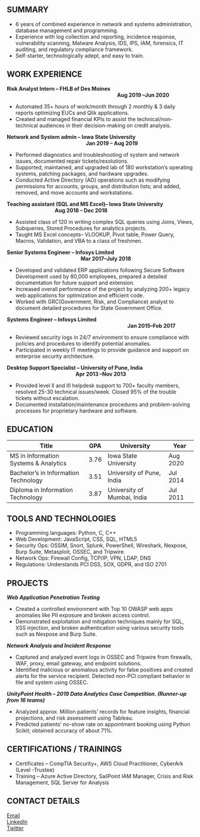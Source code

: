 ## SUMMARY

-	6 years of combined experience in network and systems administration, database management and programming.
-	Experience with log collection and reporting, incidence response, vulnerability scanning, Malware Analysis, IDS, IPS, IAM, forensics, IT auditing, and regulatory compliance framework.
-	Self-starter, technologically adept, and easy to train. 

## WORK  EXPERIENCE

**Risk Analyst Intern – FHLB of Des Moines  &emsp;&emsp;&emsp;&emsp;&emsp;&emsp;&emsp;&emsp;&emsp;&emsp;&emsp;&emsp;&emsp;&emsp;&emsp;&emsp;&emsp;&emsp;&emsp;&emsp;&emsp;            Aug 2019 –Jun 2020**
* Automated 35+ hours of work/month through 2 monthly & 3 daily reports optimizing EUCs and Qlik applications.
*	Created and managed financial KPIs to assist the technical/non-technical audiences in their decision-making on credit analysis.  

**Network and System admin –  Iowa State University     &emsp; &emsp;&emsp;&emsp;&emsp;&emsp;&emsp;&emsp;&emsp;&emsp;&emsp;&emsp;&emsp;&emsp;&emsp;&emsp;             	         Jan 2019 – Aug 2019**
*	Performed diagnostics and troubleshooting of system and network issues, documented repair tickets/resolutions.
*	Supported, maintained, and upgraded lab of 180 workstation’s operating systems, patching packages, and hardware upgrades.
*	Conducted Active Directory (AD) operations such as modifying permissions for accounts, groups, and distribution lists; and added, removed, and move accounts and workstations.

**Teaching assistant (SQL and MS Excel)–  Iowa State University   &emsp;&emsp; &emsp;&emsp;&emsp;&emsp;&emsp;&emsp;&emsp;&emsp;&emsp;            Aug 2018 – Dec 2018**
*	Assisted class of 120 in writing complex SQL queries using Joins, Views, Subqueries, Stored Procedures for analytics projects.
*	Taught MS Excel concepts– VLOOKUP, Pivot table, Power Query, Macros, Validation, and VBA to a class of freshmen.

**Senior Systems Engineer –  Infosys Limited					       &emsp;&emsp;&emsp;&emsp;&emsp;&emsp;  &emsp;&emsp;&emsp;&emsp;&emsp;&emsp;&emsp;&emsp;&emsp;&emsp;&emsp;&emsp;&emsp;&emsp;                Mar 2017–July 2018**
*	Developed and validated ERP applications following Secure Software Development used by 80,000 employees, prepared a detailed documentation for future support and extension.
*	Increased overall performance of the project by analyzing 200+ legacy web applications for optimization and efficient code.
*	Worked with GRC(Government, Risk, and Compliance) analyst to document detailed procedures for State Government Office.

**Systems Engineer –  Infosys Limited				 &emsp;&emsp;&emsp;&emsp;&emsp;&emsp;&emsp;&emsp;&emsp;&emsp;&emsp;&emsp;&emsp;&emsp;&emsp;&emsp;&emsp;&emsp;&emsp;&emsp;&emsp;&emsp;&emsp;		                                Jan 2015–Feb 2017**
*	Reviewed security logs in 24/7 environment to ensure compliance with policies and procedures to identify potential anomalies.
*	Participated in weekly IT meetings to provide guidance and support on enterprise security architecture.

**Desktop Support Specialist – University of Pune, India				    &emsp;&emsp; &emsp;&emsp;&emsp;&emsp;&emsp;&emsp;&emsp;&emsp;&emsp;&emsp;&emsp;&emsp;&emsp;             Apr 2013	–Nov 2013**
*	Provided level II and III helpdesk support to 700+ faculty members, resolved 25-30 technical issues/week. Closed 95% of the trouble tickets without escalation.
*	Documented installation/maintenance procedures and problem-solving processes for proprietary hardware and software.

## EDUCATION <br/>

|                 Title										          |         GPA        |             University                   |        Year        |
|------------------------------------------|--------------------|------------------------------------------|--------------------|
|MS in Information Systems & Analytics     |        3.76        |Iowa State University                     |        Aug 2020    |
|Bachelor’s in Information Technology      |        3.51        |University of Pune, India                 |        Jul 2014    |
|Diploma in Information Technology         |        3.87        |University of Mumbai, India               |        Jul 2011    |
 
## TOOLS AND TECHNOLOGIES<br/>

* Programming languages: Python, C, C++
* Web Development: JavaScript, CSS, SQL, HTML5
* Security Ops: OSSIM, Snort, Splunk, PowerShell, Wireshark, Nexpose, Burp Suite, Metasploit, OSSEC, and Tripwire.
* Network Ops: Firewall Config, TCP/IP, VPN, LDAP, DNS
* Regulations: Understands PCI DSS, SOX, GDPR, and ISO 2701

## PROJECTS

***Web Application Penetration Testing***
*	Created a controlled environment with Top 10 OWASP web apps anomalies like PII exposure and broken access control. 
*	Demonstrated exploitation and mitigation techniques mainly for SQL, XSS injection, and broken authentication using various security tools such as Nexpose and Burp Suite.

***Network Analysis and Incident Response***
*	Captured and analyzed event logs in OSSEC and Tripwire from firewalls, WAF, proxy, email gateway, and endpoint solutions. 
*	Identified malicious or anomalous activity for false positives and created alerts for the service recipient. Detected non-PCI compliant behavior in file and system using OSSEC.

***UnityPoint Health – 2019 Data Analytics Case Competition. (Runner-up from 16 teams)***
*	Analyzed approx. Million patients’ records for feature insights, financial projections, and risk assessment using Tableau.
*	Predicted patients’ no-show rate on appointment booking using Python Scikit; obtained accuracy of about 71%.

## CERTIFICATIONS / TRAININGS
*	Certificates – CompTIA Security+,  AWS Cloud Practitioner, CyberArk (Level -Trustee)
*	Training –  Azure Active Directory, SailPoint IAM Manager, Crisis and Risk Management, SQL Server for Analysis


## CONTACT DETAILS

[Email](giteshpatil54@gmail.com) <br/>
[LinkedIn](https://www.linkedin.com/in/giteshpatil)<br/>
[Twitter](https://twitter.com/mrse7enpatil)<br/>
